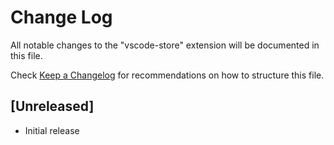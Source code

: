 # Change Log
All notable changes to the "vscode-store" extension will be documented in this file.

Check [Keep a Changelog](http://keepachangelog.com/) for recommendations on how to structure this file.

## [Unreleased]
- Initial release